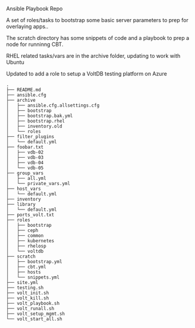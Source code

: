 Ansible Playbook Repo

A set of roles/tasks to bootstrap some basic server parameters to prep for overlaying apps..

The scratch directory has some snippets of code and a playbook to prep a node for runninng CBT.

RHEL related tasks/vars are in the archive folder, updating to work with Ubuntu

Updated to add a role to setup a VoltDB testing platform on Azure


```
.
├── README.md
├── ansible.cfg
├── archive
│   ├── ansible.cfg.allsettings.cfg
│   ├── bootstrap
│   ├── bootstrap.bak.yml
│   ├── bootstrap.rhel
│   ├── inventory.old
│   └── roles
├── filter_plugins
│   └── default.yml
├── foobar.txt
│   ├── vdb-02
│   ├── vdb-03
│   ├── vdb-04
│   └── vdb-05
├── group_vars
│   ├── all.yml
│   └── private_vars.yml
├── host_vars
│   └── default.yml
├── inventory
├── library
│   └── default.yml
├── ports_volt.txt
├── roles
│   ├── bootstrap
│   ├── ceph
│   ├── common
│   ├── kubernetes
│   ├── rhelosp
│   └── voltdb
├── scratch
│   ├── bootstrap.yml
│   ├── cbt.yml
│   ├── hosts
│   └── snippets.yml
├── site.yml
├── testing.sh
├── volt_init.sh
├── volt_kill.sh
├── volt_playbook.sh
├── volt_runall.sh
├── volt_setup_mgmt.sh
└── volt_start_all.sh
```
